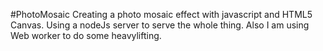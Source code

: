 #PhotoMosaic
Creating a photo mosaic effect with javascript and HTML5 Canvas. 
Using a nodeJs server to serve the whole thing.
Also I am using Web worker to do some heavylifting.
